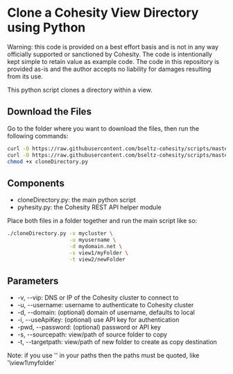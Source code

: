# Clone a Cohesity View Directory using Python

Warning: this code is provided on a best effort basis and is not in any way officially supported or sanctioned by Cohesity. The code is intentionally kept simple to retain value as example code. The code in this repository is provided as-is and the author accepts no liability for damages resulting from its use.

This python script clones a directory within a view.

## Download the Files

Go to the folder where you want to download the files, then run the following commands:

```bash
curl -O https://raw.githubusercontent.com/bseltz-cohesity/scripts/master/python/cloneDirectory/cloneDirectory.py
curl -O https://raw.githubusercontent.com/bseltz-cohesity/scripts/master/python/pyhesity.py
chmod +x cloneDirectory.py
```

## Components

* cloneDirectory.py: the main python script
* pyhesity.py: the Cohesity REST API helper module

Place both files in a folder together and run the main script like so:

```bash
./cloneDirectory.py -v mycluster \
                    -u myusername \
                    -d mydomain.net \
                    -s view1/myFolder \
                    -t view2/newFolder
```

## Parameters

* -v, --vip: DNS or IP of the Cohesity cluster to connect to
* -u, --username: username to authenticate to Cohesity cluster
* -d, --domain: (optional) domain of username, defaults to local
* -i, --useApiKey: (optional) use API key for authentication
* -pwd, --password: (optional) password or API key
* -s, --sourcepath: view/path of source folder to copy
* -t, --targetpath: view/path of new folder to create as copy destination

Note: if you use '\' in your paths then the paths must be quoted, like '\\view1\myfolder`
